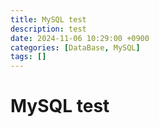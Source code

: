 ```yaml
---
title: MySQL test
description: test
date: 2024-11-06 10:29:00 +0900
categories: [DataBase, MySQL]
tags: []
---
```


# MySQL test